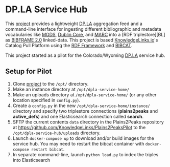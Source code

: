 [BC]: https://github.com/KnowledgeLinks/rdfw-bibcat
[BF]: https://www.loc.gov/bibframe/docs/index.html
[BG]: https://www.blazegraph.com/
[DC]: http://dublincore.org/
[DOCK]: https://www.docker.com/
[DPLA]: https://dp.la/
[HOME]: https://github.com/KnowledgeLinks/dpla-service-hub
[KL]: http://knowledgelinks.io/
[MARC]: https://www.loc.gov/marc/
[MODS]: https://www.loc.gov/standards/mods/
[OAIPMH]: https://www.openarchives.org/pmh/
[RDFF]: http://knowledgelinks.io/products/rdfframework/index.html

# DP.LA Service Hub
This [project][HOME] provides a lightweight [DP.LA][DPLA] aggregation feed and 
a command-line interface for ingesting different
bibliographic and metadata vocabularies like [MODS][MODS], 
[Dublin Core][DC], and [MARC][MARC] into a [RDF triplestore][BL] as
[BIBFRAME 2.0][BF] linked-data. This project is based [KnowledgeLinks.io][KL]'s Catalog Pull 
Platform using the [RDF Framework][RDFF] and [BIBCAT][BC]. 

This project started as a pilot for the Colorado/Wyoming [DP.LA][DPLA] 
service hub. 

## Setup for Pilot

1.  Clone [project][HOME] to the `/opt/` directory.
1.  Make an instance directory at `/opt/dpla-service-home/`
1.  Make an uploads directory at `/opt/dpla-service-home/` (or any other location 
    specified in `config.py`).
1.  Create a `config.py` in the new `/opt/dpla-service-home/instance/` directory
    and specify two triplestore connections (**plains2peaks** and **active_defs**)
    and one Elasticsearch connection called **search**.
1.  SFTP the current contents `data` directory in the Plains2Peaks repository at 
    https://github.com/KnowledgeLinks/Plains2PeaksPilot to the `/opt/dpla-service-hub/uploads`
    directory.
1.  Launch `docker-compose up` to download and/or build images for the service hub. You may
    need to restart the bibcat container with `docker-compose restart bibcat`.
1.  In separate command-line, launch `python load.py` to index the triples into Elasticsearch 

